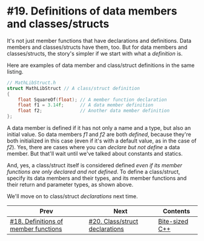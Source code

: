 # #19. Definitions of data members and classes/structs

It's not just member functions that have declarations and definitions. Data members and classes/structs have them, too. But for data members and classes/structs, the story's simpler if we start with what a *definition* is.

Here are examples of data member and class/struct definitions in the same listing.

```cpp
// MathLibStruct.h
struct MathLibStruct // A class/struct definition
{
    float SquareOf(float); // A member function declaration
    float f1 = 3.14f;      // A data member definition
    float f2;              // Another data member definition
};
```

A data member is defined if it has not only a name and a type, but also an initial value. So data members *f1* and *f2* are both *defined*, because they're both initialized in this case (even if it's with a default value, as in the case of *f2*). Yes, there are cases where you can *declare but not define* a data member. But that'll wait until we've talked about constants and statics.

And, yes, a class/struct itself is considered defined *even if its member functions are only declared and not defined*. To define a class/struct, specify its data members and their types, and its member functions and their return and parameter types, as shown above.

We'll move on to class/struct *declarations* next time.

|Prev|Next|Contents|
|-|-|-|
|[#18. Definitions of member functions](018.md)|[#20. Class/struct declarations](020.md)|[Bite-sized C++](../README.md)|
